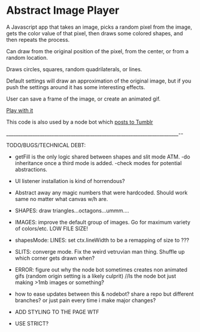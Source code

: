 # Abstract Image Player

A Javascript app that takes an image, picks a random pixel from the image, gets the color value of that pixel, then draws some colored shapes, and then repeats the process.

Can draw from the original position of the pixel, from the center, or from a random location.

Draws circles, squares, random quadrilaterals, or lines.

Default settings will draw an approximation of the original image, but if you push the settings around it has some interesting effects.

User can save a frame of the image, or create an animated gif.

[Play with it](http://coleww.github.io/canvasHax/)

This code is also used by a node bot which [posts to Tumblr](http://www.gif-ebooks.tumblr.com)

________________________________________________________________________--

TODO/BUGS/TECHNICAL DEBT:

* getFill is the only logic shared between shapes and slit mode ATM.
-do inheritance once a third mode is added.
-check modes for potential abstractions.

* UI listener installation is kind of horrendous?

* Abstract away any magic numbers that were hardcoded. Should work same no matter what canvas w/h are.

* SHAPES: draw triangles...octagons...ummm....

* IMAGES: improve the default group of images. Go for maximum variety of colors/etc. LOW FILE SIZE!

* shapesMode: LINES: set ctx.lineWidth to be a remapping of size to ???

* SLITS: converge mode. Fix the weird vetruvian man thing. Shuffle up which corner gets drawn when?

* ERROR: figure out why the node bot sometimes creates non animated gifs (random origin setting is a likely culprit)
//Is the node bot just making >1mb images or something?

* how to ease updates between this & nodebot? share a repo but different branches? or just pain every time i make major changes?

* ADD STYLING TO THE PAGE WTF
* USE STRICT?
